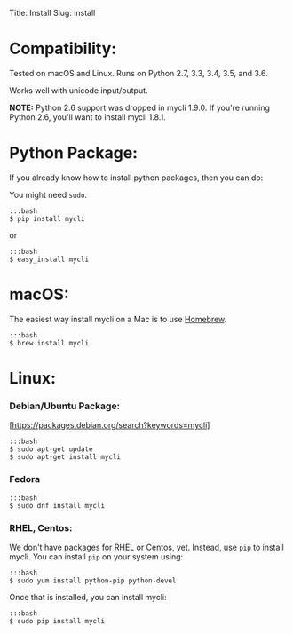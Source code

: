Title: Install
Slug: install

# Compatibility:

Tested on macOS and Linux. Runs on Python 2.7, 3.3, 3.4, 3.5, and 3.6.

Works well with unicode input/output.

**NOTE:** Python 2.6 support was dropped in mycli 1.9.0. If you're running
Python 2.6, you'll want to install mycli 1.8.1.


# Python Package:

If you already know how to install python packages, then you can do:

You might need ``sudo``.

    :::bash
    $ pip install mycli

or

    :::bash
    $ easy_install mycli


# macOS:

The easiest way install mycli on a Mac is to use [Homebrew].

    :::bash
    $ brew install mycli

# Linux:

### Debian/Ubuntu Package:

[https://packages.debian.org/search?keywords=mycli]

    :::bash
    $ sudo apt-get update
    $ sudo apt-get install mycli

### Fedora

    :::bash
    $ sudo dnf install mycli

### RHEL, Centos:

We don't have packages for RHEL or Centos, yet. Instead, use `pip` to install
mycli. You can install `pip` on your system using:

    :::bash
    $ sudo yum install python-pip python-devel

Once that is installed, you can install mycli:

    :::bash
    $ sudo pip install mycli

[homebrew]: http://brew.sh/
[https://packages.debian.org/search?keywords=mycli]: https://packages.debian.org/search?keywords=mycli
